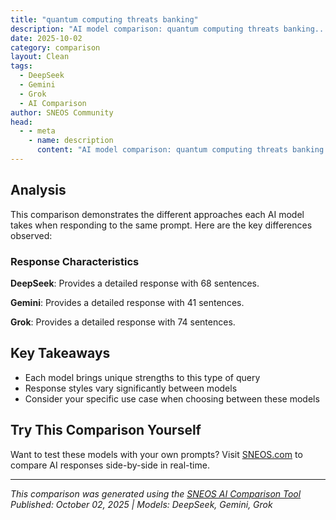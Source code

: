 ```yaml
---
title: "quantum computing threats banking"
description: "AI model comparison: quantum computing threats banking..."
date: 2025-10-02
category: comparison
layout: Clean
tags:
  - DeepSeek
  - Gemini
  - Grok
  - AI Comparison
author: SNEOS Community
head:
  - - meta
    - name: description
      content: "AI model comparison: quantum computing threats banking..."
---
```


<ChatComparison
  title="quantum computing threats banking"
  prompt="quantum computing threats banking"
  :responses='{
    "DeepSeek": "Of course. The threat of quantum computing to the banking and financial sector is a significant, long-term challenge that the industry is already starting to prepare for. It\u0027s not an immediate risk, but it\u0027s a \u0022harvest now, decrypt later\u0022 threat that demands proactive measures.\n\nHere\u2019s a detailed breakdown of the quantum computing threat to banking, covering the specific risks, the timeline, and what is being done about it.\n\n### The Core Threat: Breaking Public-Key Cryptography\n\nThe modern internet and banking systems rely heavily on public-key cryptography (also known as asymmetric cryptography) for security. The two most critical algorithms are:\n\n1.  **RSA (Rivest\u2013Shamir\u2013Adleman):** Used for secure web connections (HTTPS/TLS), digital signatures, and secure email.\n2.  **ECC (Elliptic Curve Cryptography):** Used for digital signatures (e.g., in blockchain), mobile communications, and a more efficient alternative to RSA.\n\nThe security of these systems is based on mathematical problems that are incredibly difficult for classical computers to solve. For example, RSA relies on the difficulty of factoring large numbers into their prime components.\n\n**Quantum computers, specifically with Shor\u0027s algorithm, can solve these problems efficiently.** A sufficiently powerful quantum computer could:\n*   Break an RSA-2048 key in hours or days, a task considered impossible for all classical computers on Earth working together for billions of years.\n*   Similarly, break ECC keys.\n\n### Specific Threats to the Banking Sector\n\nIf current cryptography is broken, nearly every digital service a bank provides becomes vulnerable.\n\n| Banking Function | Current Cryptography Used | Quantum Threat |\n| :--- | :--- | :--- |\n| **Online \u0026 Mobile Banking** | TLS/SSL (using RSA/ECC) to secure the connection between your browser and the bank\u0027s server. | An attacker could decrypt the entire session, stealing login credentials, account numbers, and transaction details in real-time. |\n| **SWIFT \u0026 Interbank Payments** | Relies on public-key cryptography for secure messaging and transaction authentication between banks. | A quantum attack could forge payment orders, reroute billions of dollars, or manipulate global financial messaging. |\n| **Card Payments (EMV)** | Uses RSA and ECC for offline data authentication and generating dynamic transaction cryptograms. | Fraudsters could clone chips on cards, generate valid transaction authorizations, and create massive, systemic fraud. |\n| **Digital Signatures \u0026 Contracts** | Documents and transactions are signed using RSA or ECC to ensure integrity and non-repudiation. | Digital signatures could be forged, invalidating legal contracts, loan agreements, and regulatory submissions. |\n| **Data at Rest** | Data encrypted today (e.g., customer records, transaction histories) with RSA-based keys could be stored by an adversary. | **\u0022Harvest Now, Decrypt Later\u0022:** An attacker could steal encrypted data today and store it, waiting until a quantum computer is available to decrypt it years later, exposing vast amounts of sensitive historical data. |\n| **Blockchain \u0026 Cryptocurrencies** | Bitcoin and Ethereum use ECC (specifically the ECDSA algorithm) to generate wallet addresses and sign transactions. | A quantum computer could derive the private key from a public wallet address, allowing an attacker to steal all the funds from that wallet. |\n\n### Timeline: When is this a Real Threat?\n\nIt\u0027s crucial to understand that **this is not an immediate crisis.** The quantum computers that exist today are noisy, error-prone, and not powerful enough to run Shor\u0027s algorithm on crypto-relevant key sizes.\n\n*   **Current Era (NISQ - Noisy Intermediate-Scale Quantum):** No threat to RSA or ECC.\n*   **The \u0022Cryptographically Relevant\u0022 Quantum Computer (CRQC):** This is the milestone everyone is preparing for. Estimates for its arrival vary widely:\n    *   **Optimistic:** 10-15 years (some experts, often in industry)\n    *   **Conservative:** 20-30 years or more (many academic cryptographers)\n    *   **Unknown:** It might never be achieved, but the risk is too high to ignore.\n\nThe key takeaway is that the transition to new, secure systems will take **at least a decade**. Therefore, starting the migration now is essential to be \u0022quantum-safe\u0022 before a CRQC arrives.\n\n### The Solution: Post-Quantum Cryptography (PQC)\n\nThe global response is not to wait and see, but to develop and deploy new cryptographic systems that are secure against both classical and quantum computers. This field is called **Post-Quantum Cryptography (PQC)** or **Quantum-Resistant Cryptography**.\n\n*   **What is it?** PQC consists of new cryptographic algorithms based on mathematical problems that are believed to be hard for both classical and quantum computers to solve. Examples include:\n    *   **Lattice-based cryptography**\n    *   **Code-based cryptography**\n    *   **Hash-based signatures**\n    *   **Multivariate cryptography**\n\n*   **Standardization:** The U.S. National Institute of Standards and Technology (NIST) has been running a multi-year process to select and standardize PQC algorithms. The first standards were announced in 2022 and 2023, with more on the way. This is a critical step for global adoption.\n\n### What Banks and the Industry Are Doing Now\n\n1.  **Cryptographic Inventory:** Banks are conducting extensive audits to discover where and how they use vulnerable cryptography (RSA, ECC, etc.) across their entire IT infrastructure, from mainframes to mobile apps.\n2.  **Pilot Projects and Testing:** Major financial institutions are actively testing NIST-selected PQC algorithms in lab environments to understand their performance and integration challenges.\n3.  **Developing Migration Plans:** Creating a detailed, phased roadmap for replacing classical cryptography with PQC over the next 5-15 years. This is a massive undertaking similar to the Y2K effort.\n4.  **Engaging with Regulators:** Financial regulators (e.g., the OCC, Fed, ECB) are issuing guidance and starting to ask banks about their quantum readiness plans.\n5.  **Quantum Key Distribution (QKD):** Some are exploring QKD, a hardware-based solution that uses quantum mechanics to securely distribute encryption keys. However, PQC is generally seen as a more practical and scalable software-based solution for most applications.\n\n### Conclusion\n\nThe quantum computing threat to banking is a \u0022when, not if\u0022 problem with a long fuse. While the doomsday scenario is still years away, the **\u0022harvest now, decrypt later\u0022** attack makes it a present-day security concern.\n\nThe financial sector, known for its conservatism and focus on risk management, is taking this threat seriously. The transition to a **quantum-safe financial system** is already underway and will be one of the most significant technological transformations in the industry over the coming decade. The goal is to ensure that by the time a powerful quantum computer is built, the global financial system\u0027s digital foundations are already secure.",
    "Gemini": "Quantum computing poses several significant threats to the banking industry, primarily due to its potential to break current encryption standards. Here\u0027s a breakdown:\n\n**1. Breaking Current Encryption:**\n\n*   **Shor\u0027s Algorithm:** This quantum algorithm is the most immediate and widely recognized threat. It can efficiently factor large numbers, which is the basis for widely used public-key cryptography algorithms like RSA, ECC (Elliptic Curve Cryptography), and Diffie-Hellman key exchange. These algorithms secure:\n    *   **Secure Communication:** Protecting online banking transactions, ATM communications, and internal data transfers.\n    *   **Digital Signatures:** Ensuring the authenticity and integrity of financial documents and transactions.\n    *   **Key Exchange:** Establishing secure connections between servers and clients.\n\n*   **Consequences:** Once a sufficiently powerful quantum computer exists, an attacker could:\n    *   **Decrypt past communications:** Steal sensitive financial data transmitted over the internet.\n    *   **Forge digital signatures:** Authorize fraudulent transactions or manipulate financial records.\n    *   **Compromise key exchanges:** Intercept and decrypt real-time communications.\n\n**2. Data Security and Storage:**\n\n*   **\u0022Harvest Now, Decrypt Later\u0022 Attacks:** Even if quantum computers aren\u0027t capable of breaking encryption *today*, malicious actors can steal encrypted data *now* and store it, waiting until powerful quantum computers become available to decrypt it in the future. This is particularly concerning for long-term financial records and archives.\n\n**3. Impact on Specific Banking Functions:**\n\n*   **Online Banking:** Quantum attacks could compromise user credentials, intercept transactions, and steal funds.\n*   **ATM Networks:** Communication between ATMs and banks could be intercepted, leading to unauthorized cash withdrawals or tampering with ATM software.\n*   **SWIFT Network:** A breach of the SWIFT network (used for international money transfers) could have catastrophic consequences for global financial stability.\n*   **Internal Data Systems:** Sensitive customer data, loan applications, and financial models could be exposed to unauthorized access.\n*   **Trading Algorithms:** High-frequency trading algorithms rely on complex mathematical models. Quantum computers could potentially be used to reverse-engineer these algorithms or manipulate market data.\n\n**4. Disruption to Trust and Reputation:**\n\n*   Even a *perception* of vulnerability to quantum attacks can erode trust in the banking system, leading to:\n    *   Customer attrition.\n    *   Damage to brand reputation.\n    *   Increased regulatory scrutiny.\n    *   Loss of investor confidence.\n\n**5. Algorithmic Attacks beyond Cryptography:**\n\n*   While Shor\u0027s algorithm gets the most attention, other quantum algorithms could pose threats in the longer term:\n    *   **Optimization Problems:** Quantum algorithms could be used to optimize fraudulent schemes, making them more efficient and difficult to detect.\n    *   **Machine Learning:** Quantum machine learning could be used to develop more sophisticated financial crime techniques or to manipulate risk assessment models.\n\n**How Banks are Responding (and Should Respond):**\n\n*   **Post-Quantum Cryptography (PQC) Adoption:**  Banks need to transition to cryptographic algorithms that are resistant to quantum attacks. This is a complex and time-consuming process that involves:\n    *   **Risk Assessment:** Identifying critical systems and data that need to be protected.\n    *   **Cryptographic Agility:** Implementing systems that can easily switch between different cryptographic algorithms.\n    *   **NIST Standardization:** Following the recommendations of the National Institute of Standards and Technology (NIST) in selecting standardized PQC algorithms. NIST has already announced some initial winners in its PQC standardization process.\n    *   **Testing and Implementation:** Thoroughly testing and deploying PQC algorithms in production environments.\n\n*   **Key Management:**  Developing robust key management practices to protect PQC keys.\n\n*   **Quantum Awareness and Training:** Educating employees about the risks posed by quantum computing and the steps being taken to mitigate them.\n\n*   **Collaboration and Information Sharing:**  Working with industry partners, researchers, and government agencies to stay informed about the latest developments in quantum computing and PQC.\n\n*   **Investment in Research and Development:**  Investing in research and development to explore the potential benefits of quantum computing for the financial industry and to develop new security solutions.\n\n*   **Monitoring Quantum Computing Advances:**  Closely tracking the progress of quantum computer development to anticipate when current cryptographic algorithms will become vulnerable.\n\n**In summary, quantum computing represents a significant long-term threat to the banking industry.  Proactive planning, investment in PQC, and collaboration are essential to protecting financial institutions from the risks posed by this emerging technology.**\n",
    "Grok": "Quantum computing poses significant potential threats to the banking industry, primarily due to its ability to break widely used cryptographic systems that underpin the security of financial transactions and data. While quantum computing is still in its early stages, its rapid development has raised concerns among cybersecurity experts and financial institutions. Below are the key threats quantum computing poses to banking, along with potential implications and mitigation strategies:\n\n### 1. **Breaking Asymmetric Cryptography**\n   - **Threat**: Most banking systems rely on asymmetric cryptographic algorithms like RSA, ECC (Elliptic Curve Cryptography), and DSA for securing data, digital signatures, and key exchanges. Quantum computers, using algorithms like Shor\u0027s algorithm, could efficiently factorize large numbers and solve discrete logarithm problems, rendering these encryption methods vulnerable.\n   - **Implication**: This could compromise secure communications, digital signatures on transactions, and the integrity of sensitive data, allowing attackers to intercept or manipulate financial transactions, steal private keys, or forge identities.\n   - **Example**: If a quantum computer cracks the private key of a bank\u2019s SSL/TLS certificate, it could impersonate the bank and intercept customer transactions.\n\n### 2. **Weakening Symmetric Cryptography and Hash Functions**\n   - **Threat**: Symmetric encryption algorithms (like AES) and hash functions (like SHA-256) are used for data encryption and integrity checks in banking systems. While these are more resistant to quantum attacks than asymmetric cryptography, Grover\u0027s algorithm can effectively reduce the search space for brute-force attacks, halving the effective key length of symmetric algorithms (e.g., AES-256 becomes equivalent to AES-128 in terms of quantum search time).\n   - **Implication**: This could make it easier for attackers to decrypt sensitive data, such as customer account details or transaction records, or to forge hashes used in blockchain or digital payment systems.\n   - **Example**: A quantum-powered attacker might recover a symmetric key used to encrypt stored payment card data more quickly than with classical methods.\n\n### 3. **Threats to Digital Signatures and Authentication**\n   - **Threat**: Digital signatures, which are fundamental to verifying the authenticity of transactions and communications in banking, rely on asymmetric cryptography. Quantum computers could invalidate these signatures by deriving private keys from public keys.\n   - **Implication**: Attackers could forge signatures to authorize fraudulent transactions, modify contracts, or impersonate legitimate parties in financial agreements.\n   - **Example**: A quantum attack could forge a digital signature on a wire transfer request, redirecting funds to a malicious account.\n\n### 4. **Impact on Blockchain and Cryptocurrencies**\n   - **Threat**: Many blockchain technologies used in banking (e.g., for settlements or digital currencies) rely on cryptographic mechanisms like ECDSA (Elliptic Curve Digital Signature Algorithm). Quantum computers could break these signatures, allowing attackers to steal cryptocurrency or manipulate transaction records.\n   - **Implication**: Banks adopting blockchain for cross-border payments, trade finance, or central bank digital currencies (CBDCs) could face risks of unauthorized access or loss of funds.\n   - **Example**: A quantum attacker could derive the private key of a cryptocurrency wallet from its public key, draining funds held by a bank or its customers.\n\n### 5. **Risk of Data Harvesting for Future Attacks (\u0022Harvest Now, Decrypt Later\u0022)**\n   - **Threat**: Malicious actors could collect encrypted banking data today (e.g., transaction records, communications) and store it until quantum computers become powerful enough to decrypt it. This is especially concerning for data with long-term sensitivity, such as financial records or customer identities.\n   - **Implication**: Even if quantum computers are not yet capable of breaking encryption, sensitive data intercepted now could be compromised in the future, leading to massive data breaches or financial fraud.\n   - **Example**: Encrypted SWIFT messages or archived customer data stolen today could be decrypted in a few years, exposing historical financial transactions or personal information.\n\n### 6. **Erosion of Customer Trust and Regulatory Challenges**\n   - **Threat**: The mere possibility of quantum threats could undermine confidence in the banking system if customers and partners believe their data and transactions are at risk. Additionally, regulators may impose strict requirements for quantum-safe practices, creating compliance challenges.\n   - **Implication**: Banks may face reputational damage, loss of customers, or penalties for failing to adopt quantum-resistant technologies in time.\n   - **Example**: A publicized quantum-related breach could lead to a loss of trust, prompting customers to switch to competitors perceived as more secure.\n\n---\n\n### Timeline and Current Risk Level\n- **Current State**: As of now (2023), quantum computers are not yet powerful enough to break widely used cryptographic systems. The most advanced quantum computers have a limited number of qubits and high error rates, making large-scale attacks impractical. However, research and development are progressing rapidly.\n- **Estimated Timeline**: Experts predict that \u0022cryptographically relevant\u0022 quantum computers capable of breaking asymmetric encryption may emerge within the next 10\u201320 years, depending on advancements in qubit scalability, error correction, and algorithm optimization. Some organizations, like NIST, are urging industries to start preparing for a \u0022post-quantum\u0022 world now.\n\n---\n\n### Mitigation Strategies for Banks\nTo address the potential threats of quantum computing, banks and financial institutions can take proactive steps to safeguard their systems and data. These include:\n\n1. **Transition to Post-Quantum Cryptography (PQC)**:\n   - Adopt quantum-resistant cryptographic algorithms being standardized by organizations like NIST. Examples include lattice-based, code-based, and hash-based cryptographic schemes.\n   - Implement hybrid cryptographic systems that combine classical and post-quantum algorithms during the transition period to ensure compatibility and security.\n\n2. **Inventory and Assess Cryptographic Assets**:\n   - Conduct a thorough audit of cryptographic systems, protocols, and data storage used across the organization to identify vulnerabilities to quantum attacks.\n   - Prioritize the protection of long-term sensitive data (e.g., customer records) by re-encrypting it with quantum-safe algorithms.\n\n3. **Crypto-Agility**:\n   - Build systems with the flexibility to quickly update or replace cryptographic algorithms as quantum-resistant standards evolve.\n   - Ensure that software, hardware, and protocols can adapt to new security requirements without major overhauls.\n\n4. **Enhance Data Protection Practices**:\n   - Minimize the lifespan of sensitive data by implementing techniques like data minimization and periodic re-encryption.\n   - Strengthen access controls and monitoring to detect and prevent data harvesting attacks.\n\n5. **Collaborate with Industry and Research**:\n   - Partner with technology providers, academic institutions, and government bodies to stay updated on quantum computing advancements and post-quantum solutions.\n   - Participate in industry initiatives (e.g., ISO, NIST post-quantum cryptography project) to align with best practices.\n\n6. **Educate and Train Staff**:\n   - Train cybersecurity teams and decision-makers on quantum risks and the importance of transitioning to quantum-safe technologies.\n   - Develop incident response plans that account for potential quantum-enabled attacks.\n\n7. **Secure Blockchain and Digital Assets**:\n   - For blockchain-based systems, explore quantum-resistant signature schemes or upgrade to protocols designed with post-quantum security in mind.\n   - Monitor developments in quantum threats specific to cryptocurrencies and CBDCs.\n\n---\n\n### Conclusion\nQuantum computing presents a transformative but disruptive challenge to the banking sector, with the potential to undermine the security foundations of financial systems. While the threat is not immediate, the long development cycles for adopting new cryptographic standards and the risk of \u0022harvest now, decrypt later\u0022 attacks necessitate urgent action. By investing in post-quantum cryptography, fostering crypto-agility, and staying informed about quantum advancements, banks can mitigate these risks and maintain trust in an evolving technological landscape. Collaboration between financial institutions, regulators, and technology experts will be critical to ensuring a secure transition to a quantum-resistant future."
  }'
  published-date="12:48"
/>

## Analysis

This comparison demonstrates the different approaches each AI model takes when responding to the same prompt. Here are the key differences observed:

### Response Characteristics

**DeepSeek**: Provides a detailed response with 68 sentences. 

**Gemini**: Provides a detailed response with 41 sentences. 

**Grok**: Provides a detailed response with 74 sentences. 

## Key Takeaways

- Each model brings unique strengths to this type of query
- Response styles vary significantly between models
- Consider your specific use case when choosing between these models

## Try This Comparison Yourself

Want to test these models with your own prompts? Visit [SNEOS.com](https://sneos.com) to compare AI responses side-by-side in real-time.

---

*This comparison was generated using the [SNEOS AI Comparison Tool](https://sneos.com)*
*Published: October 02, 2025 | Models: DeepSeek, Gemini, Grok*
